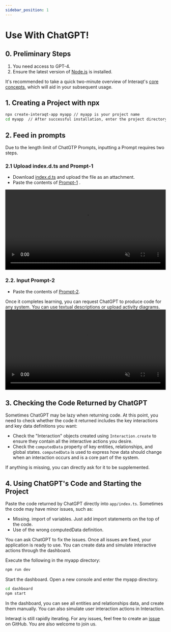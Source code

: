 ```yaml
---
sidebar_position: 1
---
```


# Use With ChatGPT!

## 0. Preliminary Steps
1. You need access to GPT-4.
2. Ensure the latest version of [Node.js](https://nodejs.org) is installed.


It's recommended to take a quick two-minute overview of Interaqt's [core concepts](../Concepts), which will aid in your subsequent usage.

## 1. Creating a Project with npx

```bash
npx create-interaqt-app myapp // myapp is your project name
cd myapp  // After successful installation, enter the project directory
```

## 2. Feed in prompts

Due to the length limit of ChatGTP Prompts, inputting a Prompt requires two steps.

### 2.1 Upload index.d.ts and Prompt-1
- Download [index.d.ts](https://raw.githubusercontent.com/InteraqtDev/interaqt/main/packages/runtime/docs/en/prompt/index.d.ts) and upload the file as an attachment.
- Paste the contents of [Prompt-1](https://raw.githubusercontent.com/InteraqtDev/interaqt/main/packages/runtime/docs/en/prompt/PROMPT.md) . 

<video width="100%" src="/use-with-gpt-1-compressed.mp4" autoplay playsinline muted controls></video>

### 2.2. Input Prompt-2
- Paste the contents of [Prompt-2](https://raw.githubusercontent.com/InteraqtDev/interaqt/main/packages/runtime/docs/en/prompt/PROMPT-2.md).

Once it completes learning, you can request ChatGPT to produce code for any system. You can use textual descriptions or upload activity diagrams.
<video width="100%" src="/use-with-gpt-2-compressed.mp4" autoplay playsinline muted controls></video>


## 3. Checking the Code Returned by ChatGPT

Sometimes ChatGPT may be lazy when returning code. At this point, you need to check whether the code it returned includes the key interactions and key data definitions you want:

- Check the "Interaction" objects created using `Interaction.create` to ensure they contain all the interactive actions you desire.
- Check the `computedData` property of key entities, relationships, and global states. `computedData` is used to express how data should change when an interaction occurs and is a core part of the system.

If anything is missing, you can directly ask for it to be supplemented.

## 4. Using ChatGPT's Code and Starting the Project

Paste the code returned by ChatGPT directly into `app/index.ts`.
Sometimes the code may have minor issues, such as:

- Missing. import of variables. Just add import statements on the top of the code.
- Use of the wrong computedData definition.

You can ask ChatGPT to fix the issues. Once all issues are fixed, your application is ready to use. You can create data and simulate interactive actions through the dashboard.

Execute the following in the myapp directory:
```bash
npm run dev
```

Start the dashboard. Open a new console and enter the myapp directory.
```bash
cd dashboard
npm start
```

In the dashboard, you can see all entities and relationships data, and create them manually. You can also simulate user interaction actions in Interaction.

Interaqt is still rapidly iterating. For any issues, feel free to create an [issue](https://github.com/InteraqtDev/interaqt/issues) on GitHub.
You are also welcome to join us.

